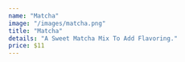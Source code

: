 ```yaml
---
name: "Matcha"
image: "/images/matcha.png"
title: "Matcha"
details: "A Sweet Matcha Mix To Add Flavoring."
price: $11
---
```

